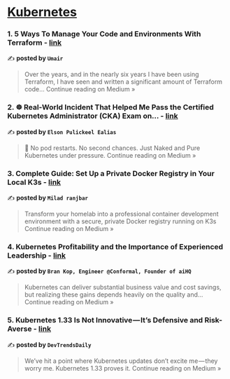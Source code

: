 
<h1><a href=https://medium.com/tag/kubernetes/recommended target="_blank" rel="noopener noreferrer">Kubernetes</a></h1>
<h3>1. 5 Ways To Manage Your Code and Environments With Terraform - <a href="https://medium.com/@u.mair/5-ways-to-manage-your-code-and-environments-with-terraform-6307a64fd14c?source=rss------kubernetes-5" target="_blank" rel="noopener noreferrer">link</a></h3>

✍️ **posted by `Umair`**

<blockquote>Over the years, and in the nearly six years I have been using Terraform, I have seen and written a significant amount of Terraform code…
Continue reading on Medium »</blockquote>

<h3>2.  ☸ Real-World Incident That Helped Me Pass the Certified Kubernetes Administrator (CKA) Exam on… - <a href="https://medium.com/@elsonpulikkan/real-world-incident-that-helped-me-pass-the-certified-kubernetes-administrator-cka-exam-on-7e09f6e633d7?source=rss------kubernetes-5" target="_blank" rel="noopener noreferrer">link</a></h3>

✍️ **posted by `Elson Pulickeel Ealias`**

<blockquote>🚨 No pod restarts. No second chances. Just Naked and Pure Kubernetes under pressure.
Continue reading on Medium »</blockquote>

<h3>3. Complete Guide: Set Up a Private Docker Registry in Your Local K3s - <a href="https://medium.com/@miladr0r/complete-guide-set-up-a-private-docker-registry-in-your-local-k3s-ddd03066a51e?source=rss------kubernetes-5" target="_blank" rel="noopener noreferrer">link</a></h3>

✍️ **posted by `Milad ranjbar`**

<blockquote>Transform your homelab into a professional container development environment with a secure, private Docker registry running on K3s
Continue reading on Medium »</blockquote>

<h3>4. Kubernetes Profitability and the Importance of Experienced Leadership - <a href="https://medium.com/@brankop/kubernetes-profitability-and-the-importance-of-experienced-leadership-5571ea659c76?source=rss------kubernetes-5" target="_blank" rel="noopener noreferrer">link</a></h3>

✍️ **posted by `Bran Kop, Engineer @Conformal, Founder of aiHQ`**

<blockquote>Kubernetes can deliver substantial business value and cost savings, but realizing these gains depends heavily on the quality and…
Continue reading on Medium »</blockquote>

<h3>5. Kubernetes 1.33 Is Not Innovative — It’s Defensive and Risk-Averse - <a href="https://medium.com/@DevTrendsDaily/kubernetes-1-33-is-not-innovative-its-defensive-and-risk-averse-3158ff6766aa?source=rss------kubernetes-5" target="_blank" rel="noopener noreferrer">link</a></h3>

✍️ **posted by `DevTrendsDaily`**

<blockquote>We’ve hit a point where Kubernetes updates don’t excite me — they worry me. Kubernetes 1.33 proves it.
Continue reading on Medium »</blockquote>

